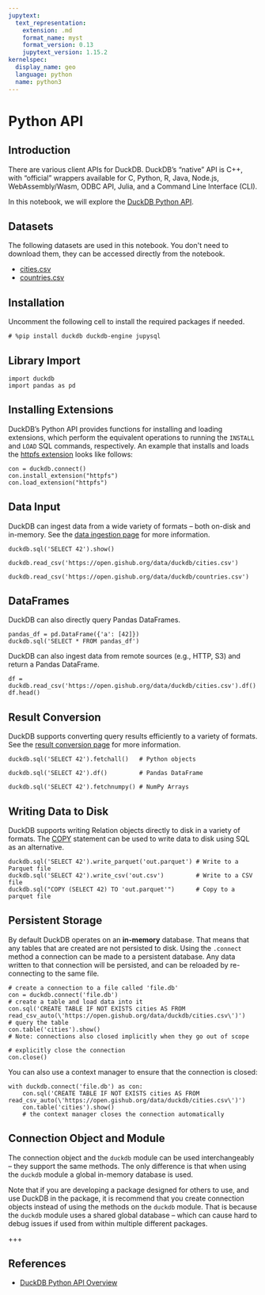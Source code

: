 ```yaml
---
jupytext:
  text_representation:
    extension: .md
    format_name: myst
    format_version: 0.13
    jupytext_version: 1.15.2
kernelspec:
  display_name: geo
  language: python
  name: python3
---
```


# Python API

## Introduction

There are various client APIs for DuckDB. DuckDB’s “native” API is C++, with “official” wrappers available for C, Python, R, Java, Node.js, WebAssembly/Wasm, ODBC API, Julia, and a Command Line Interface (CLI).

In this notebook, we will explore the [DuckDB Python API](https://duckdb.org/docs/api/python/overview).

## Datasets

The following datasets are used in this notebook. You don't need to download them, they can be accessed directly from the notebook.

- [cities.csv](https://open.gishub.org/data/duckdb/cities.csv)
- [countries.csv](https://open.gishub.org/data/duckdb/countries.csv)

## Installation

Uncomment the following cell to install the required packages if needed.

```{code-cell} ipython3
# %pip install duckdb duckdb-engine jupysql
```

## Library Import

```{code-cell} ipython3
import duckdb
import pandas as pd
```

## Installing Extensions

DuckDB’s Python API provides functions for installing and loading extensions, which perform the equivalent operations to running the `INSTALL` and `LOAD` SQL commands, respectively. An example that installs and loads the [httpfs extension](https://duckdb.org/docs/extensions/httpfs) looks like follows:

```{code-cell} ipython3
con = duckdb.connect()
con.install_extension("httpfs")
con.load_extension("httpfs")
```

## Data Input

DuckDB can ingest data from a wide variety of formats – both on-disk and in-memory. See the [data ingestion page](https://duckdb.org/docs/api/python/data_ingestion) for more information.

```{code-cell} ipython3
duckdb.sql('SELECT 42').show()
```

```{code-cell} ipython3
duckdb.read_csv('https://open.gishub.org/data/duckdb/cities.csv')     
```

```{code-cell} ipython3
duckdb.read_csv('https://open.gishub.org/data/duckdb/countries.csv') 
```

## DataFrames

DuckDB can also directly query Pandas DataFrames. 

```{code-cell} ipython3
pandas_df = pd.DataFrame({'a': [42]})
duckdb.sql('SELECT * FROM pandas_df')
```

DuckDB can also ingest data from remote sources (e.g., HTTP, S3) and return a Pandas DataFrame.

```{code-cell} ipython3
df = duckdb.read_csv('https://open.gishub.org/data/duckdb/cities.csv').df()
df.head()
```

## Result Conversion

DuckDB supports converting query results efficiently to a variety of formats. See the [result conversion page](https://duckdb.org/docs/api/python/result_conversion) for more information.

```{code-cell} ipython3
duckdb.sql('SELECT 42').fetchall()   # Python objects
```

```{code-cell} ipython3
duckdb.sql('SELECT 42').df()         # Pandas DataFrame
```

```{code-cell} ipython3
duckdb.sql('SELECT 42').fetchnumpy() # NumPy Arrays
```

## Writing Data to Disk

DuckDB supports writing Relation objects directly to disk in a variety of formats. The [COPY](https://duckdb.org/docs/sql/statements/copy) statement can be used to write data to disk using SQL as an alternative.

```{code-cell} ipython3
duckdb.sql('SELECT 42').write_parquet('out.parquet') # Write to a Parquet file
duckdb.sql('SELECT 42').write_csv('out.csv')         # Write to a CSV file
duckdb.sql("COPY (SELECT 42) TO 'out.parquet'")      # Copy to a parquet file
```

## Persistent Storage

By default DuckDB operates on an **in-memory** database. That means that any tables that are created are not persisted to disk. Using the `.connect` method a connection can be made to a persistent database. Any data written to that connection will be persisted, and can be reloaded by re-connecting to the same file.

```{code-cell} ipython3
# create a connection to a file called 'file.db'
con = duckdb.connect('file.db')
# create a table and load data into it
con.sql('CREATE TABLE IF NOT EXISTS cities AS FROM read_csv_auto(\'https://open.gishub.org/data/duckdb/cities.csv\')')
# query the table
con.table('cities').show()
# Note: connections also closed implicitly when they go out of scope
```

```{code-cell} ipython3
# explicitly close the connection
con.close()
```

You can also use a context manager to ensure that the connection is closed:

```{code-cell} ipython3
with duckdb.connect('file.db') as con:
    con.sql('CREATE TABLE IF NOT EXISTS cities AS FROM read_csv_auto(\'https://open.gishub.org/data/duckdb/cities.csv\')')
    con.table('cities').show()
    # the context manager closes the connection automatically
```

## Connection Object and Module

The connection object and the `duckdb` module can be used interchangeably – they support the same methods. The only difference is that when using the `duckdb` module a global in-memory database is used.

Note that if you are developing a package designed for others to use, and use DuckDB in the package, it is recommend that you create connection objects instead of using the methods on the `duckdb` module. That is because the `duckdb` module uses a shared global database – which can cause hard to debug issues if used from within multiple different packages.

+++

## References

- [DuckDB Python API Overview](https://duckdb.org/docs/api/python/overview)
